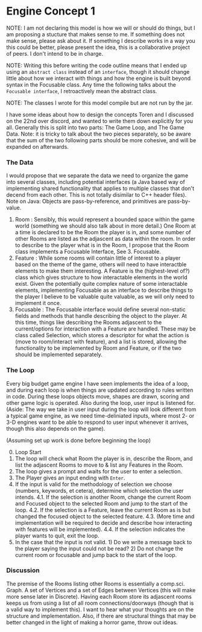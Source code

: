 # Engine Concept 1

NOTE: I am not declaring this model is how we will or should do things, but I am proposing a stucture that makes sense to me. If something does not make sense, please ask about it. If something I describe works in a way you this could be better, please present the idea, this is a collaborative project of peers. I don't intend to be in charge.

NOTE: Writing this before writing the code outline means that I ended up using an `abstract class` instead of an `interface`, though it should change little about how we interact with things and how the engine is built beyond syntax in the Focusable class. Any time the following talks about the `Focusable interface`, I retroactively mean the abstract class.

NOTE: The classes I wrote for this model compile but are not run by the jar.

I have some ideas about how to design the concepts Toren and I discussed on the 22nd over discord, and wanted to write them down explicitly for you all. Generally this is split into two parts: The Game Loop, and The Game Data. Note: it is tricky to talk about the two pieces separately, so be aware that the sum of the two following parts should be more cohesive, and will be expanded on afterwards.

### The Data

I would propose that we separate the data we need to organize the game into several classes, including potential interfaces (a Java based way of implementing shared functionality that applies to multiple classes that don't decend from each other. This is not totally disimilar to C++ header files). Note on Java: Objects are pass-by-reference, and primitives are pass-by-value.

1. Room : Sensibly, this would represent a bounded space within the game world (something we should also talk about in more detail.) One Room at a time is declared to be the Room the player is in, and some number of other Rooms are listed as the adjascent as data within the room. In order to describe to the player what is in the Room, I propose that the Room class implements a Focusable Interface, See 3. Focusable.
2. Feature : While some rooms will contain little of interest to a player based on the theme of the game, others will need to have interactble elements to make them interesting. A Feature is the (highest-level of?) class which gives structure to how interactable elements in the world exist. Given the potentially quite complex nature of some interactable elements, implementing Focusable as an interface to describe things to the player I believe to be valuable quite valuable, as we will only need to implement it once.
3. Focusable : The Focusable interface would define several non-static fields and methods that handle describing the object to the player. At this time, things like describing the Rooms adjascent to the current/options for interaction with a Feature are handled. These may be class called Selection, which stores a descriptor for what the action is (move to room/interact with feature), and a list is stored, allowing the functionality to be implemented by Room and Feature, or if the two should be implemented separately.  

### The Loop

Every big budget game engine I have seen implements the idea of a loop, and during each loop is when things are updated according to rules written in code. During these loops objects move, shapes are drawn, scoring and other game logic is operated. Also during the loop, user input is listened for. (Aside: The way we take in user input during the loop will look different from a typical game engine, as we need time-deliniated inputs, where most 2- or 3-D engines want to be able to respond to user input whenever it arrives, though this also depends on the game).

(Assuming set up work is done before beginning the loop) 

0. Loop Start
1. The loop will check what Room the player is in, describe the Room, and list the adjascent Rooms to move to & list any Features in the Room.
2. The loop gives a prompt and waits for the user to enter a selection. 
3. The Player gives an input ending with `Enter`.
4. If the input is valid for the methodology of selection we choose (numbers, keywords, et cetera), determine which selection the user intends.
    4.1. If the selection is another Room, change the current Room and Focused object to the selected Room and jump to the start of the loop.
    4.2. If the selection is a Feature, leave the current Room as is but changed the focused object to the selected feature.
    4.3. (More time and implementation will be required to decide and describe how interacting with features will be implemented).
    4.4. If the selection indicates the player wants to quit, exit the loop.
5. In the case that the input is not valid. 1) Do we write a message back to the player saying the input could not be read? 2) Do not change the current room or focusable and jump back to the start of the loop.


### Discussion

The premise of the Rooms listing other Rooms is essentially a comp.sci. Graph. A set of Vertices and a set of Edges between Vertices (this will make more sense later in Discrete). Having each Room store its adjascent rooms keeps us from using a list of all room connections/doorways (though that is a valid way to implement this). I want to hear what your thoughts are on the structure and implementation. Also, if there are structural things that may be better changed in the light of making a horror game, throw out ideas.